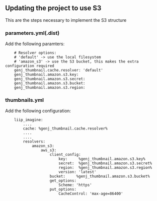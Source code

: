 ## Updating the project to use S3

This are the steps necessary to implement the S3 structure

### parameters.yml(.dist)

Add the following paramters:

```
    # Resolver options:
    # 'default' -> use the local filesystem
    # 'amazon_s3' -> use the S3 bucket, this makes the extra configuration required
    genj_thumbnail.cache.resolver: 'default'
    genj_thumbnail.amazon.s3.key:
    genj_thumbnail.amazon.s3.secret:
    genj_thumbnail.amazon.s3.bucket:
    genj_thumbnail.amazon.s3.region:
```

### thumbnails.yml

Add the following configuration:

```
    liip_imagine:
        ....
        cache: %genj_thumbnail.cache.resolver%
        ....
        ....
        resolvers:
            amazon_s3:
                aws_s3:
                    client_config:
                        key:     %genj_thumbnail.amazon.s3.key%
                        secret:  %genj_thumbnail.amazon.s3.secret%
                        region:  %genj_thumbnail.amazon.s3.region%
                        version: 'latest'
                    bucket:     %genj_thumbnail.amazon.s3.bucket%
                    get_options:
                        Scheme: 'https'
                    put_options:
                        CacheControl: 'max-age=86400'
```